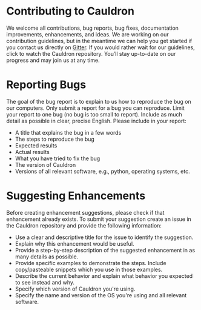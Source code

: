 # Contributing to Cauldron 
We welcome all contributions, bug reports, bug fixes, documentation improvements, enhancements, and ideas. We are working on our contribution guidelines, but in the meantime we can help you get started if you contact us directly on [Gitter](https://gitter.im/cauldron-notebook/Lobby). If you would rather wait for our guidelines, click to watch the Cauldron repository. You’ll stay up-to-date on our progress and may join us at any time.

# Reporting Bugs
The goal of the bug report is to explain to us how to reproduce the bug on our computers. Only submit a report for a bug you can reproduce. Limit your report to one bug (no bug is too small to report). Include as much detail as possible in clear, precise English.  Please include in your report:
* A title that explains the bug  in a few words
* The steps to reproduce the bug
* Expected results
* Actual results
* What you have tried to fix the bug
* The version of Cauldron
* Versions of all relevant software, e.g., python, operating systems, etc.

# Suggesting Enhancements
Before creating enhancement suggestions, please check if that enhancement already exists. To submit your suggestion create an issue in the Cauldron repository and provide the following information:
* Use a clear and descriptive title for the issue to identify the suggestion.
* Explain why this enhancement would be useful.
* Provide a step-by-step description of the suggested enhancement in as many details as possible.
* Provide specific examples to demonstrate the steps. Include copy/pasteable snippets which you use in those examples.
* Describe the current behavior and explain what behavior you expected to see instead and why.
* Specify which version of Cauldron you're using.
* Specify the name and version of the OS you're using and all relevant software.
